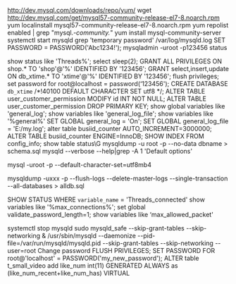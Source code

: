 http://dev.mysql.com/downloads/repo/yum/ 
wget http://dev.mysql.com/get/mysql57-community-release-el7-8.noarch.rpm
yum localinstall mysql57-community-release-el7-8.noarch.rpm
yum repolist enabled | grep "mysql.*-community.*"
yum install mysql-community-server
systemctl start mysqld
grep 'temporary password' /var/log/mysqld.log
SET PASSWORD = PASSWORD('Abc1234!');
mysqladmin -uroot -p123456 status   



show status like 'Threads%';
select sleep(2);
GRANT ALL PRIVILEGES ON shop.* TO 'shop'@'%' IDENTIFIED BY '123456';
GRANT select,insert,update ON db_xtime.* TO 'xtime'@'%' IDENTIFIED BY '123456';
flush privileges;
set password for root@localhost = password(‘123456');
CREATE DATABASE `db_xtime` /*!40100 DEFAULT CHARACTER SET utf8 */;
ALTER TABLE user_customer_permission MODIFY id INT NOT NULL;
ALTER TABLE user_customer_permission DROP PRIMARY KEY;
show global variables like 'general_log';
show variables like 'general_log_file';
show variables like '%general%'
SET GLOBAL general_log = 'On';
SET GLOBAL general_log_file = 'E:/my.log';
alter table busiid_counter AUTO_INCREMENT=3000000;
ALTER TABLE busiid_counter ENGINE=InnoDB;
SHOW INDEX FROM config_info;
show table status\G
mysqldump -u root -p --no-data dbname > schema.sql
mysqld --verbose --help|grep -A 1 'Default options'


mysql -uroot -p --default-character-set=utf8mb4


mysqldump -uxxx -p --flush-logs --delete-master-logs --single-transaction  --all-databases > alldb.sql






SHOW STATUS WHERE `variable_name` = 'Threads_connected'
show variables like '%max_connections%';
set global validate_password_length=1;
show variables like ‘max_allowed_packet'

systemctl stop mysqld
sudo mysqld_safe --skip-grant-tables --skip-networking &
/usr/sbin/mysqld --daemonize --pid-file=/var/run/mysqld/mysqld.pid --skip-grant-tables --skip-networking --user=root
Change password
FLUSH PRIVILEGES;
SET PASSWORD FOR root@'localhost' = PASSWORD('my_new_password');
ALTER table t_small_video add like_num int(11)  GENERATED ALWAYS as (like_num_recent+like_num_has) VIRTUAL

